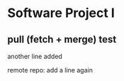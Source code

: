 # Software Project I
## pull (fetch + merge) test

another line added

remote repo: add a line again


